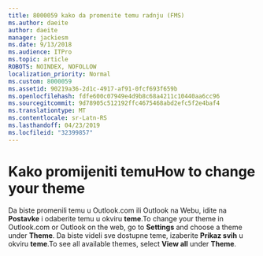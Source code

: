 ```yaml
---
title: 8000059 kako da promenite temu radnju (FMS)
ms.author: daeite
author: daeite
manager: jackiesm
ms.date: 9/13/2018
ms.audience: ITPro
ms.topic: article
ROBOTS: NOINDEX, NOFOLLOW
localization_priority: Normal
ms.custom: 8000059
ms.assetid: 90219a36-2d1c-4917-af91-0fcf693f659b
ms.openlocfilehash: fdfe600c07949e4d9b8c68a4211c10440aa6cc96
ms.sourcegitcommit: 9d78905c512192ffc4675468abd2efc5f2e4baf4
ms.translationtype: MT
ms.contentlocale: sr-Latn-RS
ms.lasthandoff: 04/23/2019
ms.locfileid: "32399857"
---
```

# <a name="how-to-change-your-theme"></a><span data-ttu-id="0266b-102">Kako promijeniti temu</span><span class="sxs-lookup"><span data-stu-id="0266b-102">How to change your theme</span></span>

<span data-ttu-id="0266b-103">Da biste promenili temu u Outlook.com ili Outlook na Webu, idite na **Postavke** i odaberite temu u okviru **teme**.</span><span class="sxs-lookup"><span data-stu-id="0266b-103">To change your theme in Outlook.com or Outlook on the web, go to **Settings** and choose a theme under **Theme**.</span></span> <span data-ttu-id="0266b-104">Da biste videli sve dostupne teme, izaberite **Prikaz svih** u okviru **teme**.</span><span class="sxs-lookup"><span data-stu-id="0266b-104">To see all available themes, select **View all** under **Theme**.</span></span> 
  

